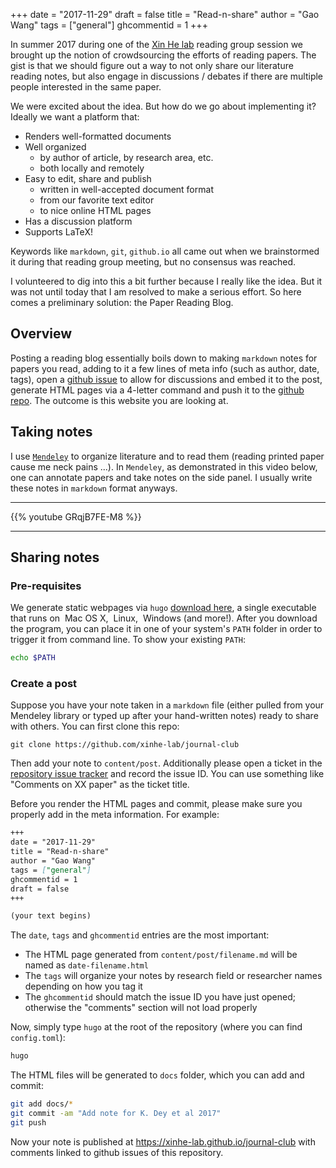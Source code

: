 +++
date = "2017-11-29"
draft = false
title = "Read-n-share"
author = "Gao Wang"
tags = ["general"]
ghcommentid = 1
+++

In summer 2017 during one of the [Xin He lab](http://xinhelab.org) reading group session we brought up the notion of crowdsourcing the efforts of reading papers.
The gist is that we should figure out a way to not only share our literature reading notes, but also engage in discussions / debates if there are multiple people interested in the same paper. 

We were excited about the idea. But how do we go about implementing it? Ideally we want a platform that:

- Renders well-formatted documents
- Well organized
  - by author of article, by research area, etc.
  - both locally and remotely
- Easy to edit, share and publish
  - written in well-accepted document format
  - from our favorite text editor
  - to nice online HTML pages 
- Has a discussion platform
- Supports LaTeX!

Keywords like `markdown`, `git`, `github.io` all came out when we brainstormed it during that reading group meeting, but no consensus was reached.

I volunteered to dig into this a bit further because I really like the idea. But it was not until today that I am resolved to make a serious effort. So here comes a preliminary solution: the Paper Reading Blog. 

## Overview
Posting a reading blog essentially boils down to making `markdown` notes for papers you read, adding to it a few lines of meta info (such as author, date, tags), open a [github issue](https://github.com/xinhe-lab/journal-club/issues) to allow for discussions and embed it to the post, generate HTML pages via a 4-letter command and push it to the [github repo](https://github.com/xinhe-lab/journal-club). The outcome is this website you are looking at. 

## Taking notes

I use [`Mendeley`](https://www.mendeley.com/) to organize literature and to read them (reading printed paper cause me neck pains ...). In `Mendeley`, as demonstrated in this video below, one can annotate papers and take notes on the side panel. I usually write these notes in `markdown` format anyways.

<hr>
{{% youtube GRqjB7FE-M8 %}}
<hr>

## Sharing notes 
### Pre-requisites

We generate static webpages via `hugo` [download here](https://github.com/gohugoio/hugo/releases), a single executable that runs on <i class="fa fa-apple"></i>&nbsp;Mac OS&nbsp;X, <i class="fa fa-linux"></i>&nbsp;Linux, <i class="fa fa-windows"></i>&nbsp;Windows (and more!). After you download the program, you can place it in one of your system's `PATH` folder in order to trigger it from command line. To show your existing `PATH`:

```bash
echo $PATH
```

### Create a post

Suppose you have your note taken in a `markdown` file (either pulled from your Mendeley library or typed up after your hand-written notes) ready to share with others. You can first clone this repo:

```
git clone https://github.com/xinhe-lab/journal-club
```

Then add your note to `content/post`. Additionally please open a ticket in the [repository issue tracker](https://github.com/xinhe-lab/journal-club/issues) and record the issue ID. You can use something like "Comments on XX paper" as the ticket title.

Before you render the HTML pages and commit, please make sure you properly add in the meta information. For example:

```markdown
+++
date = "2017-11-29"
title = "Read-n-share"
author = "Gao Wang"
tags = ["general"]
ghcommentid = 1
draft = false
+++

(your text begins)
```

The `date`, `tags` and `ghcommentid` entries are the most important:

- The HTML page generated from `content/post/filename.md` will be named as `date-filename.html` 
- The `tags` will organize your notes by research field or researcher names depending on how you tag it
- The `ghcommentid` should match the issue ID you have just opened; otherwise the "comments" section will not load properly

Now, simply type `hugo` at the root of the repository (where you can find `config.toml`):

```bash
hugo
```

The HTML files will be generated to `docs` folder, which you can add and commit:

```bash
git add docs/*
git commit -am "Add note for K. Dey et al 2017"
git push
```

Now your note is published at https://xinhe-lab.github.io/journal-club with comments linked to github issues of this repository.
